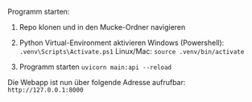 Programm starten:

1. Repo klonen und in den Mucke-Ordner navigieren

2. Python Virtual-Environment aktivieren
   Windows (Powershell):
   `.venv\Scripts\Activate.ps1`
   Linux/Mac:
   `source .venv/bin/activate`

3. Programm starten
   `uvicorn main:api --reload`

Die Webapp ist nun über folgende Adresse aufrufbar:
`http://127.0.0.1:8000`
